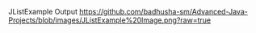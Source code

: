 JListExample Output  https://github.com/badhusha-sm/Advanced-Java-Projects/blob/images/JListExample%20Image.png?raw=true

